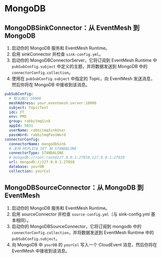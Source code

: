 # MongoDB

## MongoDBSinkConnector：从 EventMesh 到 MongoDB

1. 启动你的 MongoDB 服务和 EventMesh Runtime。
2. 启用 sinkConnector 并检查 `sink-config.yml`。
3. 启动你的 MongoDBConnectorServer，它将订阅到 EventMesh Runtime 中 `pubSubConfig.subject` 中定义的主题，并将数据发送到 MongoDB 中的 `connectorConfig.collection`。
4. 使用在 `pubSubConfig.subject` 中指定的 Topic，向 EventMesh 发送消息，然后你将在 MongoDB 中接收到该消息。

```yaml
pubSubConfig:
  # 默认端口 10000
  meshAddress: your.eventmesh.server:10000
  subject: TopicTest  
  idc: FT  
  env: PRD  
  group: rabbitmqSink  
  appId: 5031  
  userName: rabbitmqSinkUser  
  passWord: rabbitmqPassWord  
connectorConfig:  
  connectorName: mongodbSink
  # 支持 REPLICA_SET 和 STANDALONE
  connectorType: STANDALONE
  # mongodb://root:root@127.0.0.1:27018,127.0.0.1:27019
  url: mongodb://127.0.0.1:27018
  database: yourDB
  collection: yourCol
```

## MongoDBSourceConnector：从 MongoDB 到 EventMesh

1. 启动你的 MongoDB 服务和 EventMesh Runtime。 
2. 启用 sourceConnector 并检查 `source-config.yml`（与 sink-config.yml 基本相同）。 
3. 启动你的 MongoDBSourceConnector，它将订阅到 mongodb 中的 `connectorConfig.collection`，并将数据发送到 EventMesh Runtime 中的 `pubSubConfig.subject`。
4. 向 MongoDB 中 `yourDB` 的 `yourCol` 写入一个 CloudEvent 消息，然后你将在 EventMesh 中接收到该消息。